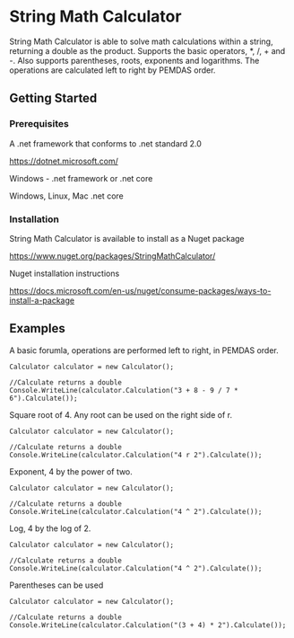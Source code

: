# String Math Calculator

String Math Calculator is able to solve math calculations within a string, returning a double as the product. Supports the basic operators, *, /, + and -. Also supports parentheses, roots, exponents and logarithms. The operations are calculated left to right by PEMDAS order.

## Getting Started

### Prerequisites

A .net framework that conforms to .net standard 2.0

https://dotnet.microsoft.com/

Windows -
.net framework or .net core

Windows, Linux, Mac
.net core

### Installation

String Math Calculator is available to install as a Nuget package

https://www.nuget.org/packages/StringMathCalculator/

Nuget installation instructions

https://docs.microsoft.com/en-us/nuget/consume-packages/ways-to-install-a-package

## Examples

A basic forumla, operations are performed left to right, in PEMDAS order.
```
Calculator calculator = new Calculator();

//Calculate returns a double
Console.WriteLine(calculator.Calculation("3 + 8 - 9 / 7 * 6").Calculate());
```

Square root of 4. Any root can be used on the right side of r.
```
Calculator calculator = new Calculator();

//Calculate returns a double
Console.WriteLine(calculator.Calculation("4 r 2").Calculate());
```

Exponent, 4 by the power of two.
```
Calculator calculator = new Calculator();

//Calculate returns a double
Console.WriteLine(calculator.Calculation("4 ^ 2").Calculate());
```

Log, 4 by the log of 2.
```
Calculator calculator = new Calculator();

//Calculate returns a double
Console.WriteLine(calculator.Calculation("4 ^ 2").Calculate());
```

Parentheses can be used
```
Calculator calculator = new Calculator();

//Calculate returns a double
Console.WriteLine(calculator.Calculation("(3 + 4) * 2").Calculate());
```
